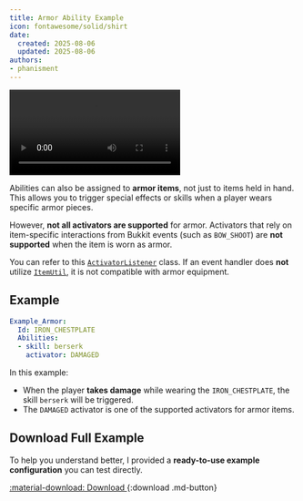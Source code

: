 ```yaml
---
title: Armor Ability Example
icon: fontawesome/solid/shirt
date:
  created: 2025-08-06
  updated: 2025-08-06
authors:
- phanisment
---
```


<video controls>
	<source src="../../assets/videos/armor_ability.mp4" type="video/mp4">
</video>

Abilities can also be assigned to **armor items**, not just to items held in hand. This allows you to trigger special effects or skills when a player wears specific armor pieces.

However, **not all activators are supported** for armor. Activators that rely on item-specific interactions from Bukkit events (such as `BOW_SHOOT`) are **not supported** when the item is worn as armor.

You can refer to this [`ActivatorListener`](https://github.com/Phanisment0/ItemCaster/blob/main/src/main/java/io.phanisment.itemcaster/listener/ActivatorListener.java) class. If an event handler does **not** utilize [`ItemUtil`](https://github.com/Phanisment0/ItemCaster/blob/main/src/main/java/io.phanisment.itemcaster/util/ItemUtil.java), it is not compatible with armor equipment.

## Example

```yaml
Example_Armor:
  Id: IRON_CHESTPLATE 
  Abilities:
  - skill: berserk
    activator: DAMAGED
```

In this example:

- When the player **takes damage** while wearing the `IRON_CHESTPLATE`, the skill `berserk` will be triggered.
- The `DAMAGED` activator is one of the supported activators for armor items.

## Download Full Example
To help you understand better, I provided a **ready-to-use example configuration** you can test directly.

[ :material-download: Download ](../../assets/example/armor-ability.zip){:download .md-button}